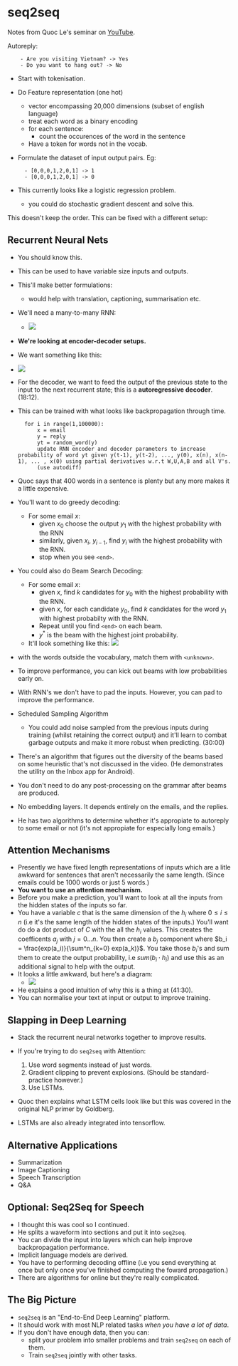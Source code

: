 # seq2seq 

Notes from Quoc Le's seminar on [YouTube](https://www.youtube.com/watch?v=G5RY_SUJih4).

Autoreply:

		- Are you visiting Vietnam? -> Yes
		- Do you want to hang out? -> No

- Start with tokenisation.
- Do Feature representation (one hot)
	- vector encompassing 20,000 dimensions (subset of english language)
	- treat each word as a binary encoding
	- for each sentence:
		- count the occurences of the word in the sentence
	- Have a token for words not in the vocab.

- Formulate the dataset of input output pairs. Eg:

		- [0,0,0,1,2,0,1] -> 1
		- [0,0,0,1,2,0,1] -> 0

- This currently looks like a logistic regression problem.
	- you could do stochastic gradient descent and solve this.

This doesn't keep the order. This can be fixed with a different setup:

## Recurrent Neural Nets

- You should know this.
- This can be used to have variable size inputs and outputs.
- This'll make better formulations:
	- would help with translation, captioning, summarisation etc.
- We'll need a many-to-many RNN:
	- ![](imgs/rnn_diagrams.png)
- **We're looking at encoder-decoder setups.**
- We want something like this:
- ![](imgs/autoregressive.png)
- For the decoder, we want to feed the output of the previous state to the input to the next recurrent state; this is a **autoregressive decoder**. (18:12).
- This can be trained with what looks like backpropagation through time.

		for i in range(1,100000):
			x = email
			y = reply
			yt = random_word(y)
			update RNN encoder and decoder parameters to increase probability of word yt given y(t-1), y(t-2), ..., y(0), x(n), x(n-1), ... , x(0) using partial derivatives w.r.t W,U,A,B and all V's.
			(use autodiff)

- Quoc says that 400 words in a sentence is plenty but any more makes it a little expensive.
- You'll want to do greedy decoding:
	- For some email $x$:
		- given $x_0$ choose the output $y_1$ with the highest probability with the RNN
		- similarly, given $x_i$, $y_{i-1}$, find $y_i$ with the highest probability with the RNN.
		- stop when you see `<end>`.
- You could also do Beam Search Decoding:
	- For some email $x$:
		- given $x$, find $k$ candidates for $y_0$ with the highest probability with the RNN.
		- given $x$, for each candidate $y_0$, find $k$ candidates for the word $y_1$ with highest probabilty with the RNN.
		- Repeat until you find `<end>` on each beam.
		- $y^*$ is the beam with the highest joint probability.
	- It'll look something like this:
	![](imgs/beamsearch.png)
- with the words outside the vocabulary, match them with `<unknown>`.
- To improve performance, you can kick out beams with low probabilities early on.
- With RNN's we don't have to pad the inputs. However, you can pad to improve the performance.
- Scheduled Sampling Algorithm
	- You could add noise sampled from the previous inputs during training (whilst retaining the correct output) and it'll learn to combat garbage outputs and make it more robust when predicting. (30:00)
- There's an algorithm that figures out the diversity of the beams based on some heuristic that's not discussed in the video. (He demonstrates the utility on the Inbox app for Android).
- You don't need to do any post-processing on the grammar after beams are produced.
- No embedding layers. It depends entirely on the emails, and the replies.
- He has two algorithms to determine whether it's appropiate to autoreply to some email or not (it's not appropiate for especially long emails.)

## Attention Mechanisms

- Presently we have fixed length representations of inputs which are a litle awkward for sentences that aren't necessarily the same length. (Since emails could be 1000 words or just 5 words.)
- **You want to use an attention mechanism.**
- Before you make a prediction, you'll want to look at all the inputs from the hidden states of the inputs so far.
- You have a variable $c$ that is the same dimension of the $h_i$ where $0\leq i \leq n$ (i.e it's the same length of the hidden states of the inputs.) You'll want do do a dot product of $C$ with the all the $h_i$ values. This creates the coefficents $a_j$ with $j = 0...n$. You then create a $b_j$ component where $b_i = \frac{exp(a_i)}{\sum^n_{k=0} exp(a_k)}$. You take those $b_i$'s and sum them to create the output probability, i.e $sum(b_i \cdot h_i)$ and use this as an additional signal to help with the output.
- It looks a little awkward, but here's a diagram:
	- ![](imgs/attention_mechanism.png)
- He explains a good intuition of why this is a thing at (41:30).
- You can normalise your text at input or output to improve training.

## Slapping in Deep Learning

- Stack the recurrent neural networks together to improve results.
- If you're trying to do `seq2seq` with Attention:
	1. Use word segments instead of just words.
	2. Gradient clipping to prevent explosions. (Should be standard-practice however.)
	3. Use LSTMs.

- Quoc then explains what LSTM cells look like but this was covered in the original NLP primer by Goldberg.
- LSTMs are also already integrated into tensorflow.

## Alternative Applications

- Summarization
- Image Captioning
- Speech Transcription
- Q&A

## Optional: Seq2Seq for Speech

- I thought this was cool so I continued.
- He splits a waveform into sections and put it into `seq2seq`.
- You can divide the input into layers which can help improve backpropagation performance.
- Implicit language models are derived.
- You have to performing decoding offline (i.e you send everything at once but only once you've finished computing the foward propagation.)
- There are algorithms for online but they're really complicated.

## The Big Picture

- `seq2seq` is an "End-to-End Deep Learning" platform.
- It should work with most NLP related tasks _when you have a lot of data_.
- If you don't have enough data, then you can:
	- split your problem into smaller problems and train `seq2seq` on each of them.
	- Train `seq2seq` jointly with other tasks.
